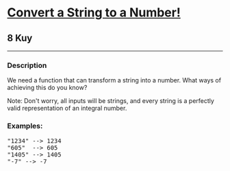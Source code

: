 <h1><a href="https://www.codewars.com/kata/544675c6f971f7399a000e79">Convert a String to a Number!</a></h1>
<h2>8 Kuy</h2>
<hr>
<h3>Description</h3>
<p>We need a function that can transform a string into a number. What ways of achieving this do you know?</p>
<p>Note: Don't worry, all inputs will be strings, and every string is a perfectly valid representation of an integral number.</p>
<h3>Examples:</h3>
<pre>
"1234" --> 1234
"605"  --> 605
"1405" --> 1405
"-7" --> -7
</pre>